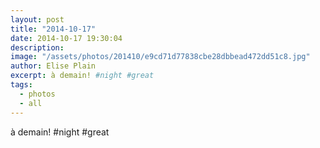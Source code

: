 ```yaml
---
layout: post
title: "2014-10-17"
date: 2014-10-17 19:30:04
description: 
image: "/assets/photos/201410/e9cd71d77838cbe28dbbead472dd51c8.jpg"
author: Elise Plain
excerpt: à demain! #night #great
tags: 
  - photos
  - all
---
```


à demain! #night #great
<p></p>
